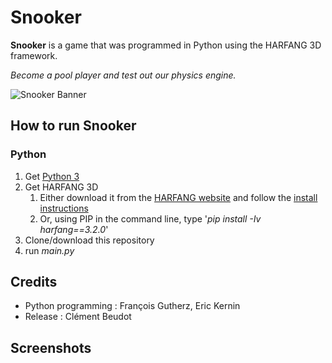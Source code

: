 # Snooker

**Snooker** is a game that was programmed in Python using the HARFANG 3D framework.

*Become a pool player and test out our physics engine.*

![Snooker Banner](https://github.com/harfang3d/snooker-python-hg2/raw/master/screenshots/scene0.png)

## How to run Snooker

### Python
1. Get [Python 3](https://www.python.org/downloads/)
1. Get HARFANG 3D
	1. Either download it from the [HARFANG website](https://www.harfang3d.com/releases/3.2.0/) and follow the [install instructions](https://www.harfang3d.com/docs/3.2.0/man.cpython/)
	1. Or, using PIP in the command line, type '*pip install -Iv harfang==3.2.0*'
1. Clone/download this repository
1. run *main.py*

## Credits
* Python programming : François Gutherz, Eric Kernin
* Release : Clément Beudot

## Screenshots